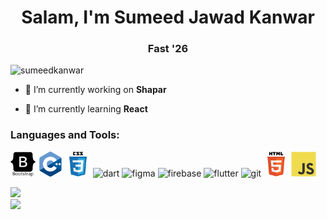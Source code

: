 <h1 align="center">Salam, I'm Sumeed Jawad Kanwar</h1>
<h3 align="center">Fast '26</h3>

<p align="left"> <img src="https://komarev.com/ghpvc/?username=sumeedkanwar&label=Profile%20views&color=0e75b6&style=flat" alt="sumeedkanwar" /> </p>

- 🔭 I’m currently working on **Shapar**

- 🌱 I’m currently learning **React**

<h3 align="left">Languages and Tools:</h3>
<p align="left">
  <img src="https://raw.githubusercontent.com/devicons/devicon/master/icons/bootstrap/bootstrap-plain-wordmark.svg" alt="bootstrap" width="40" height="40"/>
  <img src="https://raw.githubusercontent.com/devicons/devicon/master/icons/cplusplus/cplusplus-original.svg" alt="cplusplus" width="40" height="40"/>
  <img src="https://raw.githubusercontent.com/devicons/devicon/master/icons/css3/css3-original-wordmark.svg" alt="css3" width="40" height="40"/>
  <img src="https://www.vectorlogo.zone/logos/dartlang/dartlang-icon.svg" alt="dart" width="40" height="40"/>
  <img src="https://www.vectorlogo.zone/logos/figma/figma-icon.svg" alt="figma" width="40" height="40"/>
  <img src="https://www.vectorlogo.zone/logos/firebase/firebase-icon.svg" alt="firebase" width="40" height="40"/>
  <img src="https://www.vectorlogo.zone/logos/flutterio/flutterio-icon.svg" alt="flutter" width="40" height="40"/>
  <img src="https://www.vectorlogo.zone/logos/git-scm/git-scm-icon.svg" alt="git" width="40" height="40"/>
  <img src="https://raw.githubusercontent.com/devicons/devicon/master/icons/html5/html5-original-wordmark.svg" alt="html5" width="40" height="40"/>
  <img src="https://raw.githubusercontent.com/devicons/devicon/master/icons/javascript/javascript-original.svg" alt="javascript" width="40" height="40"/>
</p>

![](https://github-readme-streak-stats.herokuapp.com/?user=sumeedkanwar&theme=dark&hide_border=false)<br/>
![](https://github-readme-stats.vercel.app/api/top-langs/?username=sumeedkanwar&theme=dark&hide_border=false&include_all_commits=true&count_private=false&layout=compact)
